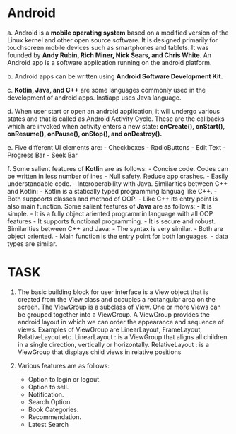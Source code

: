 # Android   
  a. Android is a **mobile operating system** based on a modified version of the Linux kernel and other open source software. It is          designed      primarily for touchscreen mobile devices such as smartphones and tablets. It was founded by **Andy Rubin, Rich Miner,      Nick Sears, and Chris White**. An Android app is a software application running on the android platform.

  b. Android apps can be written using **Android Software Development Kit**.  
  
  c. **Kotlin, Java, and C++** are some languages commonly used in the development of android apps. Instiapp uses Java language.

  d. When user start or open an android application, it will undergo various states and that is called as Android Activity Cycle. 
     These are the callbacks which are invoked when activity enters a new state:
     **onCreate(), onStart(), onResume(), onPause(), onStop(), and onDestroy().**
  
  e. Five different UI elements are:
      -	Checkboxes
      -	RadioButtons
      -	Edit Text
      -	Progress Bar
      - Seek Bar
  
  f. Some salient features of **Kotlin** are as follows:
      - Concise code. Codes can be written in less number of ines
      -	Null safety. Reduce app crashes.
      -	Easily understandable code.	
      -	Interoperability with Java.
     Similarities between C++ and Kotlin:
      -	Kotlin is a statically typed programming languag like C++.
      -	Both suppoorts classes and method of OOP.
      -	Like C++ its entry point is also main function. 
     Some salient features of **Java** are as follows:
      -	It is simple.
      -	It is a fully object ariented programmin language with all OOP features
      -	It supports functional programming.
      -	It is secure and robust.
     Similarities between C++ and Java:
      -	The syntax is very similar.
      -	Both are object oriented.
      -	Main function is the entry point for both languages.
      -	data types are similar. 

# TASK

 1.  The basic building block for user interface is a View object that is created from the View class and occupies a rectangular area on      the screen.
     The ViewGroup is a subclass of View. One or more Views can be grouped together into a ViewGroup. A ViewGroup provides the android        layout in which we can order the appearance and sequence of views. Examples of ViewGroup are LinearLayout, FrameLayout,                  RelativeLayout etc.
     LinearLayout : is a ViewGroup that aligns all children in a single direction,  vertically or horizontally.
     RelativeLayout : is a ViewGroup that displays child views in relative positions
        
 2.  Various features are as follows:
      - Option to login or logout.
      -	Option to sell.
      -	Notification.
      -	Search Option.
      -	Book Categories.
      -	Recommendation.
      -	Latest Search
